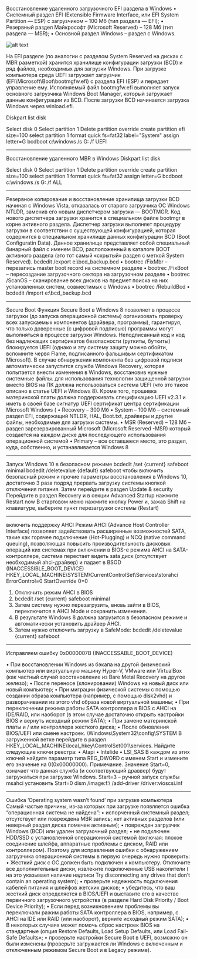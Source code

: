 Восстановление удаленного загрузочного EFI раздела в Windows
•	Системный раздел EFI (Extensible Firmware Interface, или EFI System Partition — ESP) с загрузчиком – 100 Мб (тип раздела — EFI);
•	Резервный раздел Майкрософт (Microsoft Reserved) – 128 Мб (тип раздела — MSR);
•	Основной раздел Windows – раздел с Windows.
 
![alt text](https://winitpro.ru/wp-content/uploads/2015/06/default-uefi-disk-partitions.jpg)

На EFI разделе (по аналогии с разделом System Reserved на дисках с MBR разметкой) хранится хранилище конфигурации загрузки (BCD) и ряд файлов, необходимых для загрузки Windows. При загрузке компьютера среда UEFI загружает загрузчик (EFI\Microsoft\Boot\bootmgfw.efi) с раздела EFI (ESP) и передает управление ему. Исполняемый файл bootmgfw.efi выполняет запуск основного загрузчика Windows Boot Manager, который загружает данные конфигурации из BCD. После загрузки BCD начинается загрузка Windows через winload.efi.

Diskpart
list disk
 
Select disk 0
Select partition 1
Delete partition override
create partition efi size=100
select partition 1
format quick fs=fat32 label="System"
assign letter=G
bcdboot c:\windows /s G: /f UEFI
************
Восстановление удаленного MBR в Windows
Diskpart
list disk

Select disk 0
Select partition 1
Delete partition override
create partition size=100
select partition 1
format quick fs=fat32 
assign letter=G
bcdboot c:\windows /s G: /f ALL
*************
Резервное копирование и восстановление хранилища загрузки BCD
начиная с Windows Vista, отказалась от старого загрузчика ОС Windows NTLDR, заменив его новым диспетчером загрузки — BOOTMGR. Код нового диспетчера загрузки хранится в специальном файле bootmgr в корне активного раздела. Диспетчер загрузки выполняет процедуру загрузки в соответствии с существующей конфигурацией, которая содержится в специальном хранилище данных конфигурации BCD (Boot Configuratin Data). Данное хранилище представляет собой специальный бинарный файл с именем BCD, расположенный в каталоге BOOT активного раздела (это тот самый «скрытый» раздел с меткой System Reserved).
bcdedit /export e:\bcd_backup.bcd
•	 bootrec /FixMbr – перезапись master boot record на системном разделе
•	 bootrec /FixBoot – пересоздание загрузочного сектора на загрузочном разделе
•	 bootrec /ScanOS – сканирование всех дисков на предмет поиска на них установленных систем, совместимых с Windows
•	bootrec /RebuildBcd
•	bcdedit /import e:\bcd_backup.bcd
*************
Secure Boot
Функция Secure Boot в Windows 8 позволяет в процессе загрузки (до запуска операционной системы) организовать проверку всех запускаемых компонентов (драйвера, программы), гарантируя, что только доверенные (с цифровой подписью) программы могут выполняться в процессе загрузки Windows. Неподписанный код и код без надлежащих сертификатов безопасности (руткиты, буткиты) блокируется UEFI (однако и эту систему защиту можно обойти, вспомните червя Flame, подписанного фальшивым сертификатом Microsoft). В случае обнаружения компонента без цифровой подписи автоматически запустится служба Windows Recovery, которая попытается внести изменения в Windows, восстановив нужные системные файлы.
для использования технологии защищенной загрузки вместо BIOS на ПК должна использоваться система UEFI (что это такое описано в статье UEFI и Windows 8). Кроме того, прошивка материнской платы должна поддерживать спецификацию UEFI v2.3.1 и иметь в своей базе сигнатур UEFI сертификат центра сертификации Microsoft Windows (
•	Recovery – 300 Мб
•	System – 100 Мб – системный раздел EFI, содержащий NTLDR, HAL, Boot.txt, драйверы и другие файлы, необходимые для загрузки системы.
•	MSR (Reserved) – 128 Мб – раздел зарезервированный Microsoft (Microsoft Reserved -MSR) который создается на каждом диске для последующего использования операционной системой
•	Primary – все оставшееся место, это раздел, куда, собственно, и устанавливается Windows 8
*************
Запуск Windows 10 в безопасном режиме
bcdedit /set {current} safeboot minimal
bcdedit /deletevalue {default} safeboot
чтобы включить безопасный режим и прочие параметры восстановления в Windows 10, достаточно 3 раза подряд прервать загрузку системы кнопкой отключения питания.
Затем перейдите в раздел Update & security Перейдите в раздел Recovery и в секции Advanced Startup нажмите Restart now
В стартовом меню нажмите кнопку Power и, зажав Shift на клавиатуре, выберите пункт перезагрузки системы (Restart)
*************
включить поддержку AHCI
Режим AHCI (Advance Host Controller Interface) позволяет задействовать расширенные возможностей SATA, такие как горячее подключение (Hot-Plugging) и NCQ (native command queuing), позволяющая повысить производительность дисковых операций 
ких системах при включении в BIOS-е режима AHCI на SATA-контроллере, система перестает видеть sata диск (отсутствует необходимый ahci-драйвер) и падает в BSOD (INACCESSIBLE_BOOT_DEVICE) HKEY_LOCAL_MACHINE\SYSTEM\CurrentControlSet\Services\storahci\
ErrorControl=0
StartOverride 0=0

1.	Отключить режим AHCI в BIOS
2.	bcdedit /set {current} safeboot minimal
3.	Затем систему нужно перезагрузить, вновь зайти в BIOS, переключится в AHCI Mode и сохранить изменения.
4.	В результате Windows 8 должна загрузится в безопасном режиме и автоматически установить драйвер AHCI.
5.	Затем нужно отключить загрузку в SafeMode:
bcdedit /deletevalue {current} safeboot
*************
Исправляем ошибку 0x0000007B (INACCESSABLE_BOOT_DEVICE)

•	При восстановлении Windows из бэкапа на другой физический компьютер или виртуальную машину Hyper-V, VMware или VirtualBox (как частный случай восстановление из Bare Metal Recovery на другое железо);
•	После переносе (клонировании) Windows на новый диск или новый компьютер;
•	При миграции физической системы с помощью создании образа компьютера (например, с помощью disk2vhd) и разворачивании из этого vhd образа новой виртуальной машины;
•	При переключении режима работы SATA контроллера в BIOS с AHCI на IDE/RAID, или наоборот (в этом случае достаточно открыть настройки BIOS и вернуть исходный режим SATA);
•	При замене материнской платы и / или контроллера жесткого диска;
•	После обновления BIOS/UEFI или смене настроек.
\Windows\System32\config\SYSTEM
В загруженной ветке перейдите в раздел HKEY_LOCAL_MACHINE\local_hkey\ControlSet001\services\.
Найдите следующие ключи реестра:
•	Atapi
•	Intelide
•	LSI_SAS
В каждом из этих ключей найдите параметр типа REG_DWORD с именем Start и измените его значение на 0(0x00000000).
Примечание. Значение Start=0, означает что данная служба (и соответвующий драввер) будут загружаться при загрузке Windows. Start=3 – ручной запуск службы
msahci установить Start=0
dism /image:f:\ /add-driver /driver:vioscsi.inf
***
Ошибка ‘Operating system wasn’t found’ при загрузке компьютера
Самый частые причины, из-за которых при загрузке появляется ошибка “операционная система не найдена”:
•	испорченный системный раздел; отсутствует или повреждена MBR запись; нет активных разделов (или неверный раздел диска помечен активным);
•	поврежден загрузчик Windows (BCD) или удален загрузочный раздел;
•	не подключен HDD/SSD с установленной операционной системой (включая: плохое соединение шлейфа, аппаратные проблемы с диском, RAID или контроллером).
Поэтому для исправления ошибки с обнаружением загрузчика операционной системы в первую очередь нужно проверить:
•	Жесткий диск с ОС должен быть подключен к компьютеру. Отключите все дополнительные диски, извлеките подключенные USB накопители ( на это указывает наличие надписи Try disconnecting any drives that don’t contain an operating system);
•	проверьте надежность подключения кабелей питания и шлейфов жетских дисков;
•	убедитесь, что ваш жесткий диск определяется в BIOS/UEFI и выставите его в качестве первичного загрузочного устройства (в разделе Hard Disk Priority / Boot Device Priority);
•	Если перед возникновением проблемы вы переключали ражим работы SATA контроллера в BIOS, например, с AHCI на IDE или RAID (или наоборот), верните исходный режим SATA);
•	В некоторых случаях может помочь сброс настроек BIOS на стандартные (опция Restore Defaults, Load Setup Defaults, или Load Fail-Safe Defaults»;
•	проверьте настройки Secure Boot в UEFI, возможно он были изменены (проверьте загружается ли Windows с включенным и отключенным режимом Secure Boot и в Legacy режиме).

